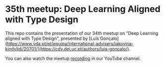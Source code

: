 # 35th meetup: Deep Learning Aligned with Type Design

This repo contains the presentation of our 34th meetup on "Deep Learning aligned with Type Design", presented by [Luís Gonçalo] (https://www.vda.pt/pt/equipa/international-advisers/iakovina-kindylidi/20701/](https://cdv.dei.uc.pt/authors/luis-goncalo/).

You can also watch the meetup [recording](https://youtu.be/mdjtzD2m3Ow) in our YouTube channel.
